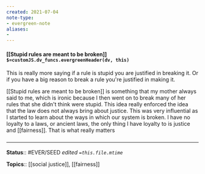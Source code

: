 ```yaml
---
created: 2021-07-04
note-type: 
- evergreen-note
aliases:
- 
---
```


#### [[Stupid rules are meant to be broken]] `$=customJS.dv_funcs.evergreenHeader(dv, this)`

This is really more saying if a rule is stupid you are justified in breaking it. Or if you have a big reason to break a rule you're justified in making it.

[[Stupid rules are meant to be broken]] is something that my mother always said to me, which is ironic because I then went on to break many of her rules that she didn't think were stupid. This idea really enforced the idea that the law does not always bring about justice. This was very influential as I started to learn about the ways in which our system is broken. I have no loyalty to a laws, or ancient laws, the only thing I have loyalty to is justice and [[fairness]]. That is what really matters

### <hr class="footnote"/>

**Status**:: #EVER/SEED 
*edited `=this.file.mtime`*

**Topics**:: [[social justice]], [[fairness]]

	



